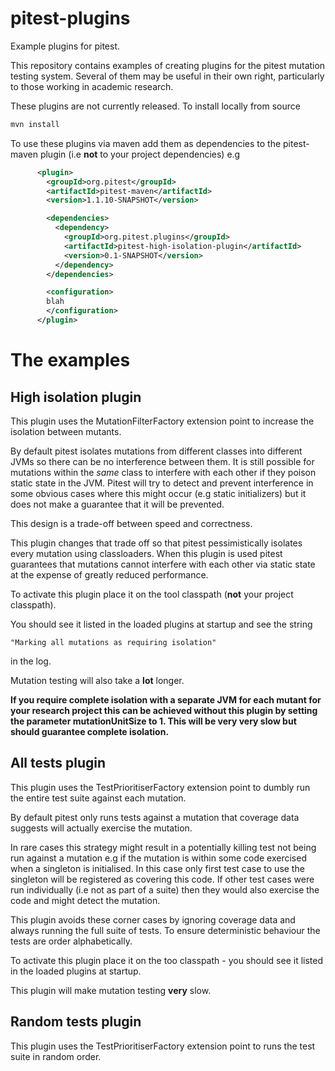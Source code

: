 # pitest-plugins

Example plugins for pitest.

This repository contains examples of creating plugins for the pitest mutation testing system. Several of them may be useful in their own right, particularly to those working in academic research.

These plugins are not currently released. To install locally from source

```bash
mvn install
```

To use these plugins via maven add them as dependencies to the pitest-maven plugin (i.e **not** to your project dependencies) e.g

```xml
      <plugin>
        <groupId>org.pitest</groupId>
        <artifactId>pitest-maven</artifactId>
        <version>1.1.10-SNAPSHOT</version>

        <dependencies>
          <dependency>
            <groupId>org.pitest.plugins</groupId>
            <artifactId>pitest-high-isolation-plugin</artifactId>
            <version>0.1-SNAPSHOT</version>
          </dependency>
        </dependencies>

        <configuration>
		blah
        </configuration>
      </plugin>
```

# The examples

## High isolation plugin

This plugin uses the MutationFilterFactory extension point to increase the isolation between mutants.

By default pitest isolates mutations from different classes into different JVMs so there can be no interference between them. It is still possible for mutations within the *same* class to interfere with each other if they poison static state in the JVM. Pitest will try to detect and prevent interference in some obvious cases where this might occur (e.g static initializers) but it does not make a guarantee that it will be prevented.

This design is a trade-off between speed and correctness.

This plugin changes that trade off so that pitest pessimistically isolates every mutation using classloaders. When this plugin is used pitest guarantees that mutations cannot interfere with each other via static state at the expense of greatly reduced performance.

To activate this plugin place it on the tool classpath (**not** your project classpath).

You should see it listed in the loaded plugins at startup and see the string

`"Marking all mutations as requiring isolation"`

in the log.

Mutation testing will also take a **lot** longer.

**If you require complete isolation with a separate JVM for each mutant for your research project this can be achieved without this plugin by setting the parameter mutationUnitSize to 1. This will be very very slow but should guarantee complete isolation.**

## All tests plugin

This plugin uses the TestPrioritiserFactory extension point to dumbly run the entire test suite against each mutation.

By default pitest only runs tests against a mutation that coverage data suggests will actually exercise the mutation.

In rare cases this strategy might result in a potentially killing test not being run against a mutation e.g if the mutation is within some code exercised when a singleton is initialised. In this case only first test case to use the singleton will be registered as covering this code. If other test cases were run individually (i.e not as part of a suite) then they would also exercise the code and might detect the mutation.

This plugin avoids these corner cases by ignoring coverage data and always running the full suite of tests. To ensure deterministic behaviour the tests are order alphabetically.

To activate this plugin place it on the too classpath - you should see it listed in the loaded plugins at startup.

This plugin will make mutation testing **very** slow.

## Random tests plugin

This plugin uses the TestPrioritiserFactory extension point to runs the test suite in random order.